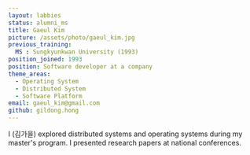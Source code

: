 ```yaml
---
layout: labbies
status: alumni_ms
title: Gaeul Kim
picture: /assets/photo/gaeul_kim.jpg
previous_training:
  MS : Sungkyunkwan University (1993)
position_joined: 1993
position: Software developer at a company
theme_areas:
  - Operating System
  - Distributed System
  - Software Platform
email: gaeul_kim@gmail.com
github: gildong.hong
---
```


I (김가을) explored distributed systems and operating systems during my master's program. I presented research papers at national conferences.